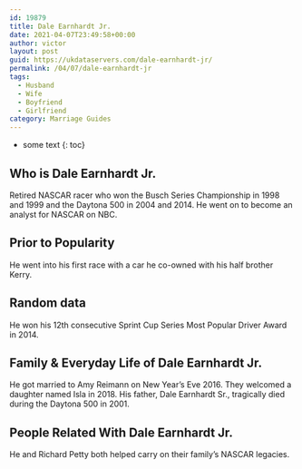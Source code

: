 ```yaml
---
id: 19879
title: Dale Earnhardt Jr.
date: 2021-04-07T23:49:58+00:00
author: victor
layout: post
guid: https://ukdataservers.com/dale-earnhardt-jr/
permalink: /04/07/dale-earnhardt-jr
tags:
  - Husband
  - Wife
  - Boyfriend
  - Girlfriend
category: Marriage Guides
---
```


* some text
{: toc}


## Who is Dale Earnhardt Jr.



Retired NASCAR racer who won the Busch Series Championship in 1998 and 1999 and the Daytona 500 in 2004 and 2014. He went on to become an analyst for NASCAR on NBC.

                
                
                
## Prior to Popularity



He went into his first race with a car he co-owned with his half brother Kerry.

                
                
                
## Random data



He won his 12th consecutive Sprint Cup Series Most Popular Driver Award in 2014.

                
                
                
## Family & Everyday Life of Dale Earnhardt Jr.



He got married to Amy Reimann on New Year&#8217;s Eve 2016. They welcomed a daughter named Isla in 2018. His father, Dale Earnhardt Sr., tragically died during the Daytona 500 in 2001. 

                
                
                
## People Related With Dale Earnhardt Jr.



He and Richard Petty both helped carry on their family&#8217;s NASCAR legacies.

                
              
            
          
          
          